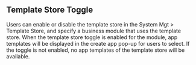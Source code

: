  ## Template Store Toggle
Users can enable or disable the template store in the System Mgt > Template Store, and specify a business module that uses the template store. When the template store toggle is enabled for the module, app templates will be displayed in the create app pop-up for users to select. If the toggle is not enabled, no app templates of the template store will be available.

